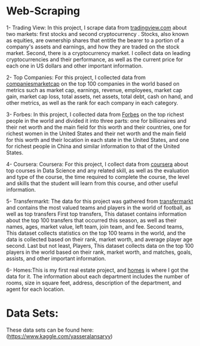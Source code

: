 # Web-Scraping
1- Trading View: In this project, I scrape data from [tradingview.com](https://www.tradingview.com/) about two markets: first stocks and second cryptocurrency . Stocks, also known as equities, are ownership shares that entitle the bearer to a portion of a company's assets and earnings, and how they are traded on the stock market. Second, there is a cryptocurrency market. I collect data on leading cryptocurrencies and their performance, as well as the current price for each one in US dollars and other important information.
<br />

2- Top Companies: For this project, I collected data from [companiesmarketcap](companiesmarketcap.com) on the top 100 companies in the world based on metrics such as market cap, earnings, revenue, employees, market cap gain, market cap loss, total assets, net assets, total debt, cash on hand, and other metrics, as well as the rank for each company in each category. 
<br />

3- Forbes: In this project, I collected data from [Forbes](Forbes.com) on the top richest people in the world and divided it into three parts: one for billionaires and their net worth and the main field for this worth and their countries, one for richest women in the United States and their net worth and the main field for this worth and their location in each state in the United States, and one for richest people in China and similar information to that of the United States.
<br />

4- Coursera: Coursera: For this project, I collect data from [coursera](coursera.com) about top courses in Data Science and any related skill, as well as the evaluation and type of the course, the time required to complete the course, the level and skills that the student will learn from this course, and other useful information.
<br />

5- Transfermarkt: The data for this project was gathered from [transfermarkt](transfermarkt.com) and contains the most valued teams and players in the world of football, as well as top transfers
First top transfers, This dataset contains information about the top 100 transfers that occurred this season, as well as their names, ages, market value, left team, join team, and fee.
Second teams, This dataset collects statistics on the top 100 teams in the world, and the data is collected based on their rank, market worth, and average player age second. 
Last but not least, Players, This dataset collects data on the top 100 players in the world based on their rank, market worth, and matches, goals, assists, and other important information.
<br />

6- Homes:This is my first real estate project, and [homes](homes.com) is where I got the data for it. The information about each department includes the number of rooms, size in square feet, address, description of the department, and agent for each location.
<br />

# Data Sets:
These data sets can be found here: (https://www.kaggle.com/yasseralansaryy)
